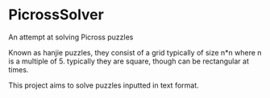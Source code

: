 # PicrossSolver
An attempt at solving Picross puzzles

Known as hanjie puzzles, they consist of a grid typically of size n*n where n is a multiple of 5. typically they are square, though can be rectangular at times.

This project aims to solve puzzles inputted in text format.
